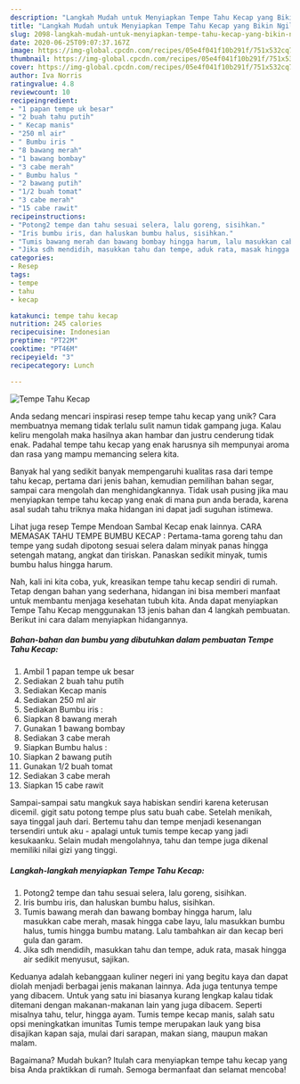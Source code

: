 ```yaml
---
description: "Langkah Mudah untuk Menyiapkan Tempe Tahu Kecap yang Bikin Ngiler"
title: "Langkah Mudah untuk Menyiapkan Tempe Tahu Kecap yang Bikin Ngiler"
slug: 2098-langkah-mudah-untuk-menyiapkan-tempe-tahu-kecap-yang-bikin-ngiler
date: 2020-06-25T09:07:37.167Z
image: https://img-global.cpcdn.com/recipes/05e4f041f10b291f/751x532cq70/tempe-tahu-kecap-foto-resep-utama.jpg
thumbnail: https://img-global.cpcdn.com/recipes/05e4f041f10b291f/751x532cq70/tempe-tahu-kecap-foto-resep-utama.jpg
cover: https://img-global.cpcdn.com/recipes/05e4f041f10b291f/751x532cq70/tempe-tahu-kecap-foto-resep-utama.jpg
author: Iva Norris
ratingvalue: 4.8
reviewcount: 10
recipeingredient:
- "1 papan tempe uk besar"
- "2 buah tahu putih"
- " Kecap manis"
- "250 ml air"
- " Bumbu iris "
- "8 bawang merah"
- "1 bawang bombay"
- "3 cabe merah"
- " Bumbu halus "
- "2 bawang putih"
- "1/2 buah tomat"
- "3 cabe merah"
- "15 cabe rawit"
recipeinstructions:
- "Potong2 tempe dan tahu sesuai selera, lalu goreng, sisihkan."
- "Iris bumbu iris, dan haluskan bumbu halus, sisihkan."
- "Tumis bawang merah dan bawang bombay hingga harum, lalu masukkan cabe merah, masak hingga cabe layu, lalu masukkan bumbu halus, tumis hingga bumbu matang. Lalu tambahkan air dan kecap beri gula dan garam."
- "Jika sdh mendidih, masukkan tahu dan tempe, aduk rata, masak hingga air sedikit menyusut, sajikan."
categories:
- Resep
tags:
- tempe
- tahu
- kecap

katakunci: tempe tahu kecap 
nutrition: 245 calories
recipecuisine: Indonesian
preptime: "PT22M"
cooktime: "PT46M"
recipeyield: "3"
recipecategory: Lunch

---
```



![Tempe Tahu Kecap](https://img-global.cpcdn.com/recipes/05e4f041f10b291f/751x532cq70/tempe-tahu-kecap-foto-resep-utama.jpg)

Anda sedang mencari inspirasi resep tempe tahu kecap yang unik? Cara membuatnya memang tidak terlalu sulit namun tidak gampang juga. Kalau keliru mengolah maka hasilnya akan hambar dan justru cenderung tidak enak. Padahal tempe tahu kecap yang enak harusnya sih mempunyai aroma dan rasa yang mampu memancing selera kita.

Banyak hal yang sedikit banyak mempengaruhi kualitas rasa dari tempe tahu kecap, pertama dari jenis bahan, kemudian pemilihan bahan segar, sampai cara mengolah dan menghidangkannya. Tidak usah pusing jika mau menyiapkan tempe tahu kecap yang enak di mana pun anda berada, karena asal sudah tahu triknya maka hidangan ini dapat jadi suguhan istimewa.

Lihat juga resep Tempe Mendoan Sambal Kecap enak lainnya. CARA MEMASAK TAHU TEMPE BUMBU KECAP : Pertama-tama goreng tahu dan tempe yang sudah dipotong sesuai selera dalam minyak panas hingga setengah matang, angkat dan tiriskan. Panaskan sedikit minyak, tumis bumbu halus hingga harum.


Nah, kali ini kita coba, yuk, kreasikan tempe tahu kecap sendiri di rumah. Tetap dengan bahan yang sederhana, hidangan ini bisa memberi manfaat untuk membantu menjaga kesehatan tubuh kita. Anda dapat menyiapkan Tempe Tahu Kecap menggunakan 13 jenis bahan dan 4 langkah pembuatan. Berikut ini cara dalam menyiapkan hidangannya.

<!--inarticleads1-->

##### Bahan-bahan dan bumbu yang dibutuhkan dalam pembuatan Tempe Tahu Kecap:

1. Ambil 1 papan tempe uk besar
1. Sediakan 2 buah tahu putih
1. Sediakan  Kecap manis
1. Sediakan 250 ml air
1. Sediakan  Bumbu iris :
1. Siapkan 8 bawang merah
1. Gunakan 1 bawang bombay
1. Sediakan 3 cabe merah
1. Siapkan  Bumbu halus :
1. Siapkan 2 bawang putih
1. Gunakan 1/2 buah tomat
1. Sediakan 3 cabe merah
1. Siapkan 15 cabe rawit


Sampai-sampai satu mangkuk saya habiskan sendiri karena keterusan dicemil. gigit satu potong tempe plus satu buah cabe. Setelah menikah, saya tinggal jauh dari. Bertemu tahu dan tempe menjadi kesenangan tersendiri untuk aku - apalagi untuk tumis tempe kecap yang jadi kesukaanku. Selain mudah mengolahnya, tahu dan tempe juga dikenal memiliki nilai gizi yang tinggi. 

<!--inarticleads2-->

##### Langkah-langkah menyiapkan Tempe Tahu Kecap:

1. Potong2 tempe dan tahu sesuai selera, lalu goreng, sisihkan.
1. Iris bumbu iris, dan haluskan bumbu halus, sisihkan.
1. Tumis bawang merah dan bawang bombay hingga harum, lalu masukkan cabe merah, masak hingga cabe layu, lalu masukkan bumbu halus, tumis hingga bumbu matang. Lalu tambahkan air dan kecap beri gula dan garam.
1. Jika sdh mendidih, masukkan tahu dan tempe, aduk rata, masak hingga air sedikit menyusut, sajikan.


Keduanya adalah kebanggaan kuliner negeri ini yang begitu kaya dan dapat diolah menjadi berbagai jenis makanan lainnya. Ada juga tentunya tempe yang dibacem. Untuk yang satu ini biasanya kurang lengkap kalau tidak ditemani dengan makanan-makanan lain yang juga dibacem. Seperti misalnya tahu, telur, hingga ayam. Tumis tempe kecap manis, salah satu opsi meningkatkan imunitas Tumis tempe merupakan lauk yang bisa disajikan kapan saja, mulai dari sarapan, makan siang, maupun makan malam. 

Bagaimana? Mudah bukan? Itulah cara menyiapkan tempe tahu kecap yang bisa Anda praktikkan di rumah. Semoga bermanfaat dan selamat mencoba!
